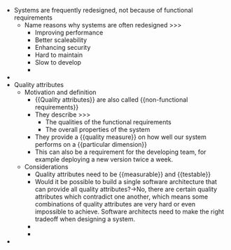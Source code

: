 - Systems are frequently redesigned, not because of functional requirements
    - Name reasons why systems are often redesigned >>>
        - Improving performance
        - Better scaleability
        - Enhancing security
        - Hard to maintain
        - Slow to develop
        - 
- 
- Quality attributes 
    - Motivation and definition
        - {{Quality attributes}} are also called {{non-functional requirements}} 
        - They describe >>>
            - The qualities of the functional requirements
            - The overall properties of the system
        - They provide a {{quality measure}} on how well our system performs on a {{particular dimension}} 
        - This can also be a requirement for the developing team, for example deploying a new version twice a week.
    - Considerations
        - Quality attributes need to be {{measurable}}  and {{testable}} 
        - Would it be possible to build a single software architecture that can provide all quality attributes?→No, there are certain quality attributes which contradict one another, which means some combinations of quality attributes are very hard or even impossible to achieve. Software architects need to make the right tradeoff when designing a system.
        - 
        - 
- 
